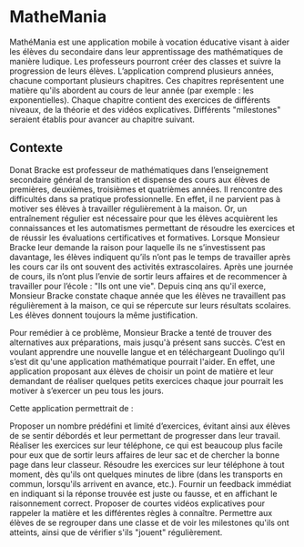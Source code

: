 # MatheMania
MathéMania est une application mobile à vocation éducative visant à aider les élèves du secondaire dans leur apprentissage des mathématiques de manière ludique. Les professeurs pourront créer des classes et suivre la progression de leurs élèves. L’application comprend plusieurs années, chacune comportant plusieurs chapitres. Ces chapitres représentent une matière qu'ils abordent au cours de leur année (par exemple : les exponentielles). Chaque chapitre contient des exercices de différents niveaux, de la théorie et des vidéos explicatives. Différents "milestones" seraient établis pour avancer au chapitre suivant.

## Contexte

Donat Bracke est professeur de mathématiques dans l’enseignement secondaire général de transition et dispense des cours aux élèves de premières, deuxièmes, troisièmes et quatrièmes années. Il rencontre des difficultés dans sa pratique professionnelle. En effet, il ne parvient pas à motiver ses élèves à travailler régulièrement à la maison. Or, un entraînement régulier est nécessaire pour que les élèves acquièrent les connaissances et les automatismes permettant de résoudre les exercices et de réussir les évaluations certificatives et formatives. Lorsque Monsieur Bracke leur demande la raison pour laquelle ils ne s’investissent pas davantage, les élèves indiquent qu’ils n’ont pas le temps de travailler après les cours car ils ont souvent des activités extrascolaires. Après une journée de cours, ils n’ont plus l’envie de sortir leurs affaires et de recommencer à travailler pour l’école : "Ils ont une vie". Depuis cinq ans qu'il exerce, Monsieur Bracke constate chaque année que les élèves ne travaillent pas régulièrement à la maison, ce qui se répercute sur leurs résultats scolaires. Les élèves donnent toujours la même justification.

Pour remédier à ce problème, Monsieur Bracke a tenté de trouver des alternatives aux préparations, mais jusqu'à présent sans succès. C’est en voulant apprendre une nouvelle langue et en téléchargeant Duolingo qu’il s’est dit qu'une application mathématique pourrait l'aider. En effet, une application proposant aux élèves de choisir un point de matière et leur demandant de réaliser quelques petits exercices chaque jour pourrait les motiver à s’exercer un peu tous les jours.

Cette application permettrait de :

Proposer un nombre prédéfini et limité d’exercices, évitant ainsi aux élèves de se sentir débordés et leur permettant de progresser dans leur travail.
Réaliser les exercices sur leur téléphone, ce qui est beaucoup plus facile pour eux que de sortir leurs affaires de leur sac et de chercher la bonne page dans leur classeur.
Résoudre les exercices sur leur téléphone à tout moment, dès qu'ils ont quelques minutes de libre (dans les transports en commun, lorsqu'ils arrivent en avance, etc.).
Fournir un feedback immédiat en indiquant si la réponse trouvée est juste ou fausse, et en affichant le raisonnement correct.
Proposer de courtes vidéos explicatives pour rappeler la matière et les différentes règles à connaître.
Permettre aux élèves de se regrouper dans une classe et de voir les milestones qu'ils ont atteints, ainsi que de vérifier s'ils "jouent" régulièrement.
